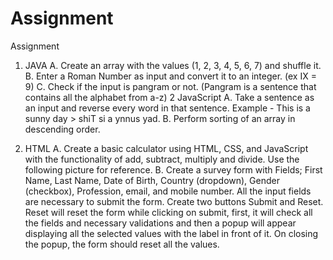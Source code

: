 # Assignment

Assignment 
1. JAVA 
A. Create an array with the values (1, 2, 3, 4, 5, 6, 7) and shuffle it. 
B. Enter a Roman Number as input and convert it to an integer. (ex IX = 9) 
C. Check if the input is pangram or not. (Pangram is a sentence that contains all the alphabet
from a-z) 
2 JavaScript 
A. Take a sentence as an input and reverse every word in that sentence. 
     Example - This is a sunny day > shiT si a ynnus yad. 
B. Perform sorting of an array in descending order. 

3. HTML 
A. Create a basic calculator using HTML, CSS, and JavaScript with the functionality of add, 
subtract, multiply and divide. Use the following picture for reference. 
B. Create a survey form with Fields; First Name, Last Name, Date of Birth, Country (dropdown), 
Gender (checkbox), Profession, email, and mobile number. All the input fields are 
necessary to submit the form. Create two buttons Submit and Reset. Reset will reset the 
form while clicking on submit, first, it will check all the fields and necessary validations and 
then a popup will appear displaying all the selected values with the label in front of it. On 
closing the popup, the form should reset all the values.
